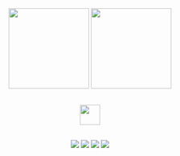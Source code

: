 
<div align="center">
  <!-- <a href="https://www.linkedin.com/in/claudemirwss/"> -->
  <img height="160px" src="https://github-readme-stats.vercel.app/api?username=claudemirws&show_icons=true&custom_title=Meu Github&theme=dark&include_all_commits=true&count_private=true"/>
  <img height="160px" src="https://github-readme-stats.vercel.app/api/top-langs/?username=claudemirws&layout=compact&langs_count=3&custom_title=Linguagens Mais Utilizadas&theme=dark"/>
</div>
  
  ##
  
  <div align="center">
    <img height="40px" src="https://img.shields.io/badge/Python-14354C?style=for-the-badge&logo=python&logoColor=white" />
    <!-- <img height="40px" src="https://img.shields.io/badge/HTML5-E34F26?style=for-the-badge&logo=html5&logoColor=white" /> -->
    <!--<img height="40px" src="https://img.shields.io/badge/CSS3-1572B6?style=for-the-badge&logo=css3&logoColor=white" /> -->
  </div>

 ##
  
<div align="center"> 
  <a href="https://www.facebook.com/claudemir1996" target="_blank"><img src="https://img.shields.io/badge/Facebook-1877F2?style=for-the-badge&logo=facebook&logoColor=white" target="_blank"></a>
  <a href="https://instagram.com/claudemirws" target="_blank"><img src="https://img.shields.io/badge/Instagram-E4405F?style=for-the-badge&logo=instagram&logoColor=white" target="_blank"></a>
   <a href="https://www.linkedin.com/in/claudemirwss/" target="_blank"><img src="https://img.shields.io/badge/LinkedIn-0077B5?style=for-the-badge&logo=linkedin&logoColor=white" target="_blank"></a> 
  <a href = "mailto:claudemirwss@gmail.com"><img src="https://img.shields.io/badge/Gmail-D14836?style=for-the-badge&logo=gmail&logoColor=white" target="_blank"></a>
</div>
